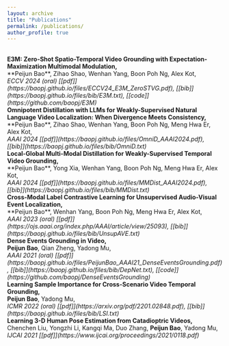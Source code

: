 ```yaml
---
layout: archive
title: "Publications"
permalink: /publications/
author_profile: true
---
```


<!-- 
<i><strong><font size="5" >A</font></strong></i>  
<strong>B</strong>, C  
<i>D</i>,  
[[E]()]   
<br/>
<font size="4" color="gray">F</font>
-->


<br/>
<strong>
E3M: Zero-Shot Spatio-Temporal Video Grounding with Expectation-Maximization Multimodal Modulation,</strong> 
<br />
**Peijun Bao**, Zihao Shao, Wenhan Yang, Boon Poh Ng, Alex Kot,<br />
<i>ECCV 2024 (oral) [[pdf]](https://baopj.github.io/files/ECCV24_E3M_ZeroSTVG.pdf), 
[[bib]](https://baopj.github.io/files/bib/E3M.txt),
[[code]](https://github.com/baopj/E3M)
</i>
<br/>


<strong>
Omnipotent Distillation with LLMs for Weakly-Supervised Natural Language Video Localization: When Divergence Meets Consistency,</strong> 
<br />
**Peijun Bao**, Zihao Shao, Wenhan Yang, Boon Poh Ng, Meng Hwa Er, Alex Kot,
<br />
<i>AAAI 2024  [[pdf]](https://baopj.github.io/files/OmniD_AAAI2024.pdf),
[[bib]](https://baopj.github.io/files/bib/OmniD.txt) 
</i>
<br/>

<strong> 
Local-Global Multi-Modal Distillation for Weakly-Supervised Temporal Video Grounding, </strong>
<br />
**Peijun Bao**, Yong Xia, Wenhan Yang, Boon Poh Ng, Meng Hwa Er, Alex Kot, 
<br />
<i>AAAI 2024 [[pdf]](https://baopj.github.io/files/MMDist_AAAI2024.pdf),
[[bib]](https://baopj.github.io/files/bib/MMDist.txt)
</i>
<br />

<strong> 
Cross-Modal Label Contrastive Learning for Unsupervised Audio-Visual Event Localization, </strong>
<br />
**Peijun Bao**, Wenhan Yang, Boon Poh Ng, Meng Hwa Er, Alex Kot,
<br />
<i> AAAI 2023 (oral) [[pdf]](https://ojs.aaai.org/index.php/AAAI/article/view/25093),
[[bib]](https://baopj.github.io/files/bib/UnsupAVE.txt)
</i>
<br />

<strong>
Dense Events Grounding in Video, 
</strong> 
<br/>
<strong>Peijun Bao</strong>, Qian Zheng, Yadong Mu,
<br/>
<i>AAAI 2021 (oral)
[[pdf]](https://baopj.github.io/files/PeijunBao_AAAI21_DenseEventsGrounding.pdf), 
[[bib]](https://baopj.github.io/files/bib/DepNet.txt),
[[code]](https://github.com/baopj/DenseEventsGrounding)
</i>
<br/>

<strong>
Learning Sample Importance for Cross-Scenario Video Temporal Grounding,
</strong> 
<br />
<strong>Peijun Bao</strong>, Yadong Mu,
<br />
<i>ICMR 2022 (oral) [[pdf]](https://arxiv.org/pdf/2201.02848.pdf),
[[bib]](https://baopj.github.io/files/bib/LSI.txt)
</i>
<br />


<strong>
Learning 3-D Human Pose Estimation from Catadioptric Videos,
</strong>
<br />
Chenchen Liu, Yongzhi Li, Kangqi Ma, Duo Zhang, <strong>Peijun Bao</strong>, Yadong Mu,
<br />
<i> 
IJCAI 2021 [[pdf]](https://www.ijcai.org/proceedings/2021/0118.pdf)
</i>